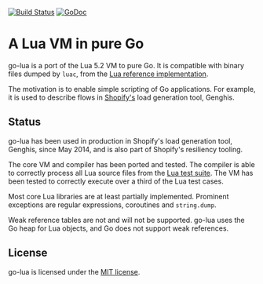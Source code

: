 [![Build Status](https://circleci.com/gh/Shopify/go-lua.png?circle-token=997f951c602c0c63a263eba92975428a49ee4c2e)](https://circleci.com/gh/Shopify/go-lua)
[![GoDoc](https://godoc.org/github.com/Shopify/go-lua?status.png)](https://godoc.org/github.com/Shopify/go-lua)

A Lua VM in pure Go
===================

go-lua is a port of the Lua 5.2 VM to pure Go. It is compatible with binary files dumped by `luac`, from the [Lua reference implementation](http://www.lua.org/).

The motivation is to enable simple scripting of Go applications. For example, it is used to describe flows in [Shopify's](http://www.shopify.com/) load generation tool, Genghis.

Status
------

go-lua has been used in production in Shopify's load generation tool, Genghis, since May 2014, and is also part of Shopify's resiliency tooling.

The core VM and compiler has been ported and tested. The compiler is able to correctly process all Lua source files from the [Lua test suite](https://github.com/Shopify/lua-tests). The VM has been tested to correctly execute over a third of the Lua test cases.

Most core Lua libraries are at least partially implemented. Prominent exceptions are regular expressions, coroutines and `string.dump`.

Weak reference tables are not and will not be supported. go-lua uses the Go heap for Lua objects, and Go does not support weak references.

License
-------

go-lua is licensed under the [MIT license](https://github.com/Shopify/go-lua/blob/master/LICENSE.md).
